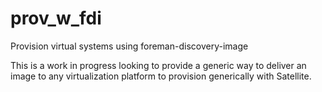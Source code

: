 # prov_w_fdi
Provision virtual systems using foreman-discovery-image

This is a work in progress looking to provide a generic way to deliver an image to any virtualization platform to provision generically with Satellite.

